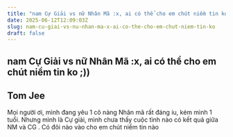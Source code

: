 ```yaml
---
title: "nam Cự Giải vs nữ Nhân Mã :x, ai có thể cho em chút niềm tin ko ;))"
date: 2025-06-12T12:09:03Z
slug: nam-cu-giai-vs-nu-nhan-ma-x-ai-co-the-cho-em-chut-niem-tin-ko
draft: false
---
```


## nam Cự Giải vs nữ Nhân Mã :x, ai có thể cho em chút niềm tin ko ;))

## Tom Jee

Mọi người ơi, mình đang yêu 1 cô nàng Nhân mã rất đáng iu, kém mình 1 tuổi. Nhưng mình là Cự giải, mình chưa thấy cuộc tình nào có kết quả giữa NM và CG . Có đôi nào vào cho em chút niềm tin nào
